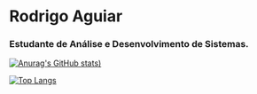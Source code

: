 # Rodrigo Aguiar
### Estudante de Análise e Desenvolvimento de Sistemas.

[![Anurag's GitHub stats](https://github-readme-stats.vercel.app/api?username=RodrigoCAguiar&count_private=true&theme=monokai&show_icons=true&))](https://github.com/anuraghazra/github-readme-stats)

[![Top Langs](https://github-readme-stats.vercel.app/api/top-langs/?username=anuraghazra)](https://github.com/anuraghazra/github-readme-stats)
